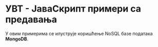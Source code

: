 # УВТ - ЈаваСкрипт примери са предавања

У овим примерима се илуструјe коришћење NoSQL базе података **MongoDB**.